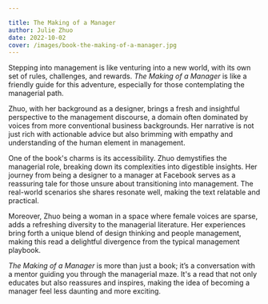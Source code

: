 ```yaml
---

title: The Making of a Manager
author: Julie Zhuo
date: 2022-10-02
cover: /images/book-the-making-of-a-manager.jpg
---
```


Stepping into management is like venturing into a new world, with its own set of rules, challenges, and rewards. _The Making of a Manager_ is like a friendly guide for this adventure, especially for those contemplating the managerial path.

Zhuo, with her background as a designer, brings a fresh and insightful perspective to the management discourse, a domain often dominated by voices from more conventional business backgrounds. Her narrative is not just rich with actionable advice but also brimming with empathy and understanding of the human element in management. 

One of the book's charms is its accessibility. Zhuo demystifies the managerial role, breaking down its complexities into digestible insights. Her journey from being a designer to a manager at Facebook serves as a reassuring tale for those unsure about transitioning into management. The real-world scenarios she shares resonate well, making the text relatable and practical.

Moreover, Zhuo being a woman in a space where female voices are sparse, adds a refreshing diversity to the managerial literature. Her experiences bring forth a unique blend of design thinking and people management, making this read a delightful divergence from the typical management playbook.

_The Making of a Manager_ is more than just a book; it’s a conversation with a mentor guiding you through the managerial maze. It's a read that not only educates but also reassures and inspires, making the idea of becoming a manager feel less daunting and more exciting.